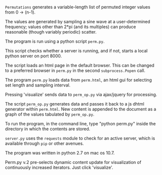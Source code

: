 `Permutations` generates a variable-length list of permuted integer values from 0 -> (n-1). 

The values are generated by sampling a sine wave at a user-determined frequency; values other than 2*pi (and its multiples) can produce reasonable (though variably periodic) scatter. 

The program is run using a python script `perm.py`. 

This script checks whether a server is running, and if not, starts a local python server on port 8000. 

The script loads an html page in the default browser. This can be changed to a preferred browser in `perm.py` in the second `subprocess.Popen` call.
 
The program `perm.py` loads data from `perm.html`, an html gui for selecting set length and sampling interval. 

Pressing 'visualize' sends data to `perm_op.py` via ajax/jquery for processing. 

The script `perm_op.py` generates data and passes it back to a js dhtml generator within `perm.html`. New content is appended to the document as a graph of the values tabulated by `perm_op.py`. 

To run the program, in the command line, type "python perm.py" inside the directory in which the contents are stored.  

`server.py` uses the `requests` module to check for an active server, which is available through `pip` or other avenues. 

The program was written in python 2.7 on mac os 10.7. 

Perm.py v.2 pre-selects dynamic content update for visualization of continuously increased iterators. Just click 'visualize'. 
